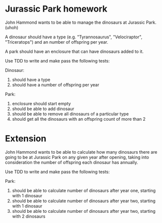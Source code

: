 # Jurassic Park homework

John Hammond wants to be able to manage the dinosaurs at Jurassic Park. (uhoh)

A dinosaur should have a type (e.g. "Tyrannosaurus", "Velociraptor", "Triceratops") and an number of offspring per year. 

A park should have an enclosure that can have dinosaurs added to it.

Use TDD to write and make pass the following tests:

Dinosaur:
1. should have a type
2. should have a number of offspring per year

Park:
1. enclosure should start empty
2. should be able to add dinosaur
3. should be able to remove all dinosaurs of a particular type
4. should get all the dinosaurs with an offspring count of more than 2


# Extension

John Hammond wants to be able to calculate how many dinosaurs there are going to be at Jurassic Park on any given year after opening, taking into consideration the number of offspring each dinosaur has annually.

Use TDD to write and make pass the following tests:

Park:
1. should be able to calculate number of dinosaurs after year one, starting with 1 dinosaur
2. should be able to calculate number of dinosaurs after year two, starting with 1 dinosaur
4. should be able to calculate number of dinosaurs after year two, starting with 2 dinosaurs